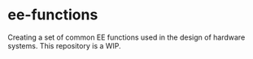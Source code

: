 # ee-functions
Creating a set of common EE functions used in the design of hardware systems. This repository is a WIP.
